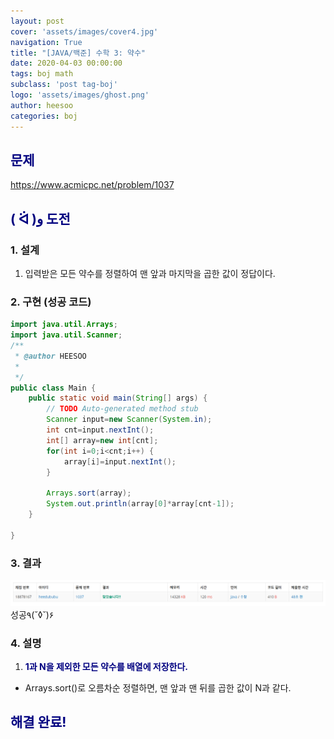 ```yaml
---
layout: post
cover: 'assets/images/cover4.jpg'
navigation: True
title: "[JAVA/백준] 수학 3: 약수"
date: 2020-04-03 00:00:00
tags: boj math
subclass: 'post tag-boj'
logo: 'assets/images/ghost.png'
author: heesoo
categories: boj
---
```

## <span style="color:navy">문제</span>
<https://www.acmicpc.net/problem/1037>

## <span style="color:navy">( ᐛ )و 도전</span>

### 1. 설계
1. 입력받은 모든 약수를 정렬하여 맨 앞과 마지막을 곱한 값이 정답이다.

### 2. 구현 (성공 코드)
```java
import java.util.Arrays;
import java.util.Scanner;
/**
 * @author HEESOO
 *
 */
public class Main {
	public static void main(String[] args) {
		// TODO Auto-generated method stub
		Scanner input=new Scanner(System.in);
		int cnt=input.nextInt();
		int[] array=new int[cnt];
		for(int i=0;i<cnt;i++) {
			array[i]=input.nextInt();
		}
		
		Arrays.sort(array);
		System.out.println(array[0]*array[cnt-1]);
	}

}
 ```

### 3. 결과
![실행결과](./assets/images/200403_1.PNG)
성공٩(˘◊˘)۶  

### 4. 설명
1. **<span style="color:navy">1과 N을 제외한 모든 약수를 배열에 저장한다.</span>**
- Arrays.sort()로 오름차순 정렬하면, 맨 앞과 맨 뒤를 곱한 값이 N과 같다.

## <span style="color:navy">해결 완료!</span>

